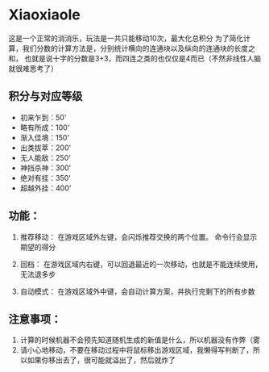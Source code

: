 # Xiaoxiaole

这是一个正常的消消乐，玩法是一共只能移动10次，最大化总积分
为了简化计算，我们分数的计算方法是，分别统计横向的连通块以及纵向的连通块的长度之和，
也就是说十字的分数是3+3，而四连之类的也仅仅是4而已（不然非线性人脑就很难思考了）

## 积分与对应等级
- 初来乍到：50'
- 略有所成：100'
- 渐入佳境：150'
- 出类拔萃：200'
- 无人能敌：250'
- 神挡杀神：300'
- 绝对有挂：350'
- 超越外挂：400'

## 功能：
1. 推荐移动：
在游戏区域外左键，会闪烁推荐交换的两个位置。
命令行会显示期望的得分

2. 回档：
在游戏区域内右键，可以回退最近的一次移动，也就是不能连续使用，无法退多步

3. 自动模式：
在游戏区域外中键，会自动计算方案，并执行完剩下的所有步数

## 注意事项：
1. 计算的时候机器不会预先知道随机生成的新值是什么，所以机器没有作弊（雾
2. 请小心地移动，不要在移动过程中将鼠标移出游戏区域，我懒得写判断了，所以如果你移出去了，很可能就溢出了，然后就炸了
